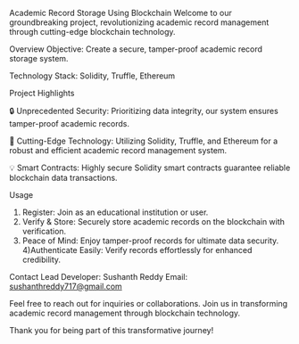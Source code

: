 Academic Record Storage Using Blockchain
Welcome to our groundbreaking project, revolutionizing academic record management through cutting-edge blockchain technology.

Overview
Objective: Create a secure, tamper-proof academic record storage system.

Technology Stack: Solidity, Truffle, Ethereum

Project Highlights

🔒 Unprecedented Security: Prioritizing data integrity, our system ensures tamper-proof academic records.

🚀 Cutting-Edge Technology: Utilizing Solidity, Truffle, and Ethereum for a robust and efficient academic record management system.

💡 Smart Contracts: Highly secure Solidity smart contracts guarantee reliable blockchain data transactions.

Usage
1) Register: Join as an educational institution or user.
2) Verify & Store: Securely store academic records on the blockchain with verification.
3) Peace of Mind: Enjoy tamper-proof records for ultimate data security.
4)Authenticate Easily: Verify records effortlessly for enhanced credibility.

Contact
Lead Developer: Sushanth Reddy
Email: sushanthreddy717@gmail.com

Feel free to reach out for inquiries or collaborations. Join us in transforming academic record management through blockchain technology.

Thank you for being part of this transformative journey!
